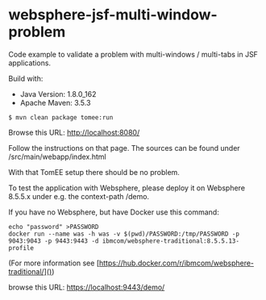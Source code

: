 # websphere-jsf-multi-window-problem

Code example to validate a problem with multi-windows / multi-tabs in JSF applications.

Build with:
* Java Version: 1.8.0_162
* Apache Maven: 3.5.3

```
$ mvn clean package tomee:run
```

Browse this URL: [http://localhost:8080/]()

Follow the instructions on that page. 
The sources can be found under /src/main/webapp/index.html

With that TomEE setup there should be no problem.

To test the application with Websphere, 
please deploy it on Websphere 8.5.5.x under 
e.g. the context-path /demo.

If you have no Websphere, but have Docker use this command:

```
echo "password" >PASSWORD
docker run --name was -h was -v $(pwd)/PASSWORD:/tmp/PASSWORD -p 9043:9043 -p 9443:9443 -d ibmcom/websphere-traditional:8.5.5.13-profile
```
 
(For more information see [https://hub.docker.com/r/ibmcom/websphere-traditional/]()) 
 
browse this URL: [https://localhost:9443/demo/]()
